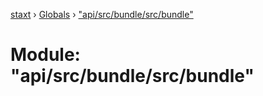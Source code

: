 [staxt](../README.md) › [Globals](../globals.md) › ["api/src/bundle/src/bundle"](_api_src_bundle_src_bundle_.md)

# Module: "api/src/bundle/src/bundle"


